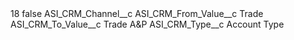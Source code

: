 <?xml version="1.0" encoding="UTF-8"?>
<CustomMetadata xmlns="http://soap.sforce.com/2006/04/metadata" xmlns:xsi="http://www.w3.org/2001/XMLSchema-instance" xmlns:xsd="http://www.w3.org/2001/XMLSchema">
    <label>18</label>
    <protected>false</protected>
    <values>
        <field>ASI_CRM_Channel__c</field>
        <value xsi:nil="true"/>
    </values>
    <values>
        <field>ASI_CRM_From_Value__c</field>
        <value xsi:type="xsd:string">Trade</value>
    </values>
    <values>
        <field>ASI_CRM_To_Value__c</field>
        <value xsi:type="xsd:string">Trade A&amp;P</value>
    </values>
    <values>
        <field>ASI_CRM_Type__c</field>
        <value xsi:type="xsd:string">Account Type</value>
    </values>
</CustomMetadata>
